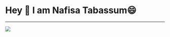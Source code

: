 <h1> Hey 👋 I am Nafisa Tabassum😄 </h1>
<hr>
<image src = "https://image.shutterstock.com/image-vector/happy-girl-laptop-online-coding-260nw-1982055719.jpg">
